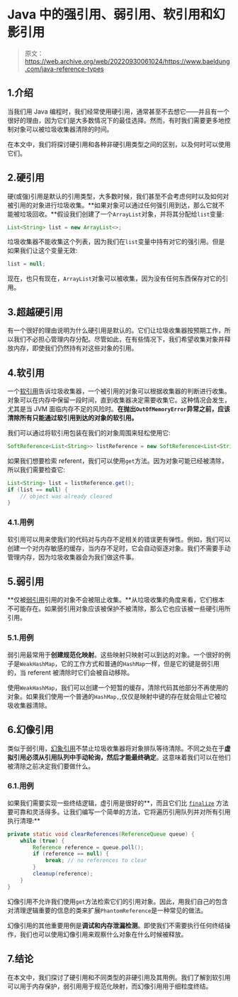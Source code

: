 # Java 中的强引用、弱引用、软引用和幻影引用

> 原文：<https://web.archive.org/web/20220930061024/https://www.baeldung.com/java-reference-types>

## 1.介绍

当我们用 Java 编程时，我们经常使用硬引用，通常甚至不去想它——并且有一个很好的理由，因为它们是大多数情况下的最佳选择。然而，有时我们需要更多地控制对象可以被垃圾收集器清除的时间。

在本文中，我们将探讨硬引用和各种非硬引用类型之间的区别，以及何时可以使用它们。

## 2.硬引用

硬(或强)引用是默认的引用类型，大多数时候，我们甚至不会考虑何时以及如何对被引用的对象进行垃圾收集。**如果对象可以通过任何强引用到达，那么它就不能被垃圾回收。**假设我们创建了一个`ArrayList`对象，并将其分配给`list`变量:

```java
List<String> list = new ArrayList<>;
```

垃圾收集器不能收集这个列表，因为我们在`list`变量中持有对它的强引用。但是如果我们让这个变量无效:

```java
list = null;
```

现在，也只有现在，`ArrayList`对象可以被收集，因为没有任何东西保存对它的引用。

## 3.超越硬引用

有一个很好的理由说明为什么硬引用是默认的。它们让垃圾收集器按预期工作，所以我们不必担心管理内存分配。尽管如此，在有些情况下，我们希望收集对象并释放内存，即使我们仍然持有对这些对象的引用。

## 4.软引用

一个[软引用](/web/20221128082807/https://www.baeldung.com/java-soft-references)告诉垃圾收集器，一个被引用的对象可以根据收集器的判断进行收集。对象可以在内存中保留一段时间，直到收集器决定需要收集它。这种情况会发生，尤其是当 JVM 面临内存不足的风险时。**在抛出`OutOfMemoryError`异常之前，应该清除所有只能通过软引用到达的对象的软引用。**

我们可以通过将软引用包装在我们的对象周围来轻松使用它:

```java
SoftReference<List<String>> listReference = new SoftReference<List<String>>(new ArrayList<String>());
```

如果我们想要检索 referent，我们可以使用`get`方法。因为对象可能已经被清除，所以我们需要检查它:

```java
List<String> list = listReference.get();
if (list == null) {
    // object was already cleared
}
```

### 4.1.用例

软引用可以用来使我们的代码对与内存不足相关的错误更有弹性。例如，我们可以创建一个对内存敏感的缓存，当内存不足时，它会自动驱逐对象。我们不需要手动管理内存，因为垃圾收集器会为我们做这件事。

## 5.弱引用

**仅被[弱引用](/web/20221128082807/https://www.baeldung.com/java-weak-reference)引用的对象不会被阻止收集。**从垃圾收集的角度来看，它们根本不可能存在。如果弱引用对象应该被保护不被清除，那么它也应该被一些硬引用所引用。

### 5.1.用例

弱引用最常用于**创建规范化映射**。这些映射只映射可以到达的对象。一个很好的例子是`WeakHashMap`，它的工作方式和普通的`HashMap`一样，但是它的键是弱引用的，当 referent 被清除时它们会被自动移除。

使用`WeakHashMap`，我们可以创建一个短暂的缓存，清除代码其他部分不再使用的对象。如果我们使用一个普通的`HashMap,`,仅仅是映射中键的存在就会阻止它被垃圾收集器清除。

## 6.幻像引用

类似于弱引用，[幻象引用](/web/20221128082807/https://www.baeldung.com/java-phantom-reference)不禁止垃圾收集器将对象排队等待清除。不同之处在于**虚拟引用必须从引用队列中手动轮询，然后才能最终确定**。这意味着我们可以在他们被清除之前决定我们要做什么。

### 6.1.用例

如果我们需要实现一些终结逻辑，虚引用是很好的**，而且它们比 [`finalize`](/web/20221128082807/https://www.baeldung.com/java-finalize) 方法要可靠和灵活得多。让我们编写一个简单的方法，它将遍历引用队列并对所有引用执行清理:**

```java
private static void clearReferences(ReferenceQueue queue) {
    while (true) {
        Reference reference = queue.poll();
        if (reference == null) {
            break; // no references to clear
        }
        cleanup(reference);
    }
}
```

幻像引用不允许我们使用`get`方法检索它们的引用对象。因此，用我们自己的包含对清理逻辑重要的信息的类来扩展`PhantomReference`是一种常见的做法。

幻像引用的其他重要用例是**调试和内存泄漏检测**。即使我们不需要执行任何终结操作，我们也可以使用幻像引用来观察什么对象在什么时候被释放。

## 7.结论

在本文中，我们探讨了硬引用和不同类型的非硬引用及其用例。我们了解到软引用可以用于内存保护，弱引用用于规范化映射，而幻像引用用于细粒度终结。